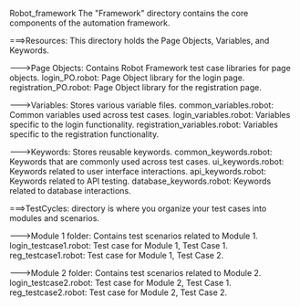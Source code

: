 Robot_framework
The "Framework" directory contains the core components of the automation framework.

===>Resources: This directory holds the Page Objects, Variables, and Keywords.

  --->Page Objects: Contains Robot Framework test case libraries for page objects.
          login_PO.robot: Page Object library for the login page.
          registration_PO.robot: Page Object library for the registration page.
          
  --->Variables: Stores various variable files.
          common_variables.robot: Common variables used across test cases.
          login_variables.robot: Variables specific to the login functionality.
          registration_variables.robot: Variables specific to the registration functionality.
          
  --->Keywords: Stores reusable keywords.
          common_keywords.robot: Keywords that are commonly used across test cases.
          ui_keywords.robot: Keywords related to user interface interactions.
          api_keywords.robot: Keywords related to API testing.
          database_keywords.robot: Keywords related to database interactions.
   
===>TestCycles:  directory is where you organize your test cases into modules and scenarios.

  --->Module 1 folder: Contains test scenarios related to Module 1.
          login_testcase1.robot: Test case for Module 1, Test Case 1.
          reg_testcase1.robot: Test case for Module 1, Test Case 2.

  --->Module 2 folder: Contains test scenarios related to Module 2.
          login_testcase2.robot: Test case for Module 2, Test Case 1.
          reg_testcase2.robot: Test case for Module 2, Test Case 2.
